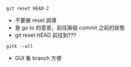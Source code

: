﻿



```git reset HEAD-2```
- 不要被 reset 誤導
- 是 go to 的意思，前往兩個 commit 之前的狀態
- git reset HEAD 前往到???


```gitk --all```
- GUI 看 branch 方便














